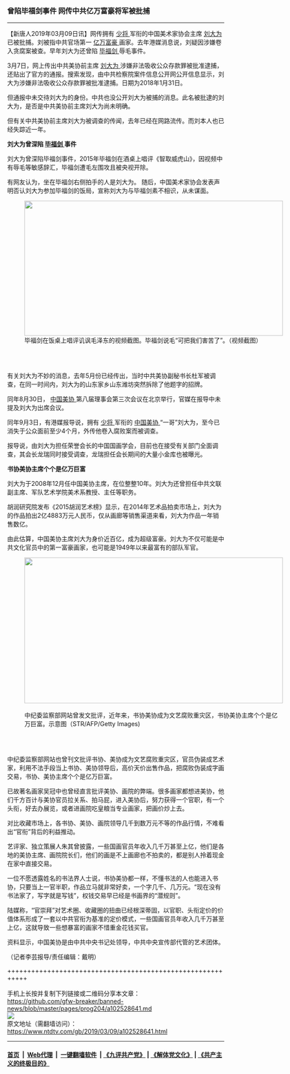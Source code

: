 ### 曾陷毕福剑事件 网传中共亿万富豪将军被批捕
------------------------

<div class="post_content" itemprop="articleBody">
 <p>
  【新唐人2019年03月09日讯】网传拥有
  <a href="https://www.ntdtv.com/gb/少将.htm">
   少将
  </a>
  军衔的中国美术家协会主席
  <a href="https://www.ntdtv.com/gb/刘大为.htm">
   刘大为
  </a>
  已被批捕。刘被指中共官场第一
  <a href="https://www.ntdtv.com/gb/亿万富豪.htm">
   亿万富豪
  </a>
  画家。去年港媒消息说，刘疑因涉嫌卷入贪腐案被查。早年刘大为还曾陷
  <a href="https://www.ntdtv.com/gb/毕福剑.htm">
   毕福剑
  </a>
  辱毛事件。
 </p>
 <p>
  3月7日，网上传出中共美协前主席
  <a href="https://www.ntdtv.com/gb/刘大为.htm">
   刘大为
  </a>
  涉嫌非法吸收公众存款罪被批准逮捕，还贴出了官方的通报。搜索发现，由中共检察院案件信息公开网公开信息显示，刘大为涉嫌非法吸收公众存款罪被批准逮捕。日期为2018年1月31日。
 </p>
 <p>
  但通报中未交待刘大为的身份。中共也没公开刘大为被捕的消息。此名被批逮的刘大为，是否是中共美协前主席刘大为尚未明确。
 </p>
 <p>
  但有关中共美协前主席刘大为被调查的传闻，去年已经在网路流传。而刘本人也已经失踪近一年。
 </p>
 <p>
  <strong>
   刘大为曾深陷
   <a href="https://www.ntdtv.com/gb/毕福剑.htm">
    毕福剑
   </a>
   事件
  </strong>
 </p>
 <p>
  刘大为曾深陷毕福剑事件，2015年毕福剑在酒桌上唱评《智取威虎山》，因视频中有辱毛等敏感辞汇，毕福剑遭毛左围攻且被央视开除。
 </p>
 <p>
  有网友认为，坐在毕福剑右侧拍手的人是刘大为。 随后，中国美术家协会发表声明否认刘大为参加毕福剑的饭局，宣称刘大为与毕福剑素不相识，从未谋面。
 </p>
 <figure class="wp-caption alignnone" id="attachment_102528658" style="width: 600px">
  <a href="https://www.ntdtv.com/assets/uploads/2019/03/p6181451a42321030-722x377.jpg">
   <img alt="" class="size-medium wp-image-102528658" height="313" src="https://www.ntdtv.com/assets/uploads/2019/03/p6181451a42321030-722x377-600x313.jpg" width="600"/>
  </a>
  <br/><figcaption class="wp-caption-text">
   毕福剑在饭桌上唱评讥讽毛泽东的视频截图。毕福剑说毛“可把我们害苦了”。（视频截图）
  </figcaption><br/>
 </figure><br/>
 <p>
  有关刘大为不妙的消息，去年5月份已经传出，当时中共美协副秘书长杜军被调查，在同一时间内，刘大为的山东家乡山东潍坊突然拆除了他题字的招牌。
 </p>
 <p>
  同年8月30日，
  <a href="https://www.ntdtv.com/gb/中国美协.htm">
   中国美协
  </a>
  第八届理事会第三次会议在北京举行，官媒在报导中未提及刘大为出席会议。
 </p>
 <p>
  同年9月3日，有港媒报导说，拥有
  <a href="https://www.ntdtv.com/gb/少将.htm">
   少将
  </a>
  军衔的
  <a href="https://www.ntdtv.com/gb/中国美协.htm">
   中国美协
  </a>
  “一哥”刘大为，至今已消失于公众面前至少4个月，外传他卷入腐败案而被调查。
 </p>
 <p>
  报导说，由刘大为担任荣誉会长的中国国画学会，目前也在接受有关部门全面调查，其会长龙瑞同时接受调查，龙瑞担任会长期间的大量小金库也被曝光。
 </p>
 <p>
  <strong>
   书协美协主席个个是亿万巨富
  </strong>
 </p>
 <p>
  刘大为于2008年12月任中国美协主席，在位整整10年。刘大为还曾担任中共文联副主席、军队艺术学院美术系教授、主任等职务。
 </p>
 <p>
  胡润研究院发布《2015胡润艺术榜》显示，在2014年艺术品拍卖市场上，刘大为的作品拍出2亿4883万元人民币，仅从画廊等销售渠道来看，刘大为作品一年销售数亿。
 </p>
 <p>
  由此估算，中国美协主席刘大为身价近百亿，成为超级富豪。刘大为不仅可能是中共文化官员中的第一富豪画家，也可能是1949年以来最富有的部队军官。
 </p>
 <figure class="wp-caption alignnone" id="attachment_102528687" style="width: 600px">
  <a href="https://www.ntdtv.com/assets/uploads/2019/03/GettyImages-625399780.jpg">
   <img alt="" class="size-medium wp-image-102528687" height="338" src="https://www.ntdtv.com/assets/uploads/2019/03/GettyImages-625399780-600x338.jpg" width="600"/>
  </a>
  <br/><figcaption class="wp-caption-text">
   <br/>
   中纪委监察部网站曾发文批评，近年来，书协美协成为文艺腐败重灾区，书协美协主席个个是亿万巨富。示意图（STR/AFP/Getty Images)
  </figcaption><br/>
 </figure><br/>
 <p>
  中纪委监察部网站也曾刊文批评书协、美协成为文艺腐败重灾区，官员伪装成艺术家，利用不法手段当上书协、美协领导后，高价天价出售作品，把腐败伪装成字画交易，书协、美协主席个个是亿万巨富。
 </p>
 <p>
  已故著名画家吴冠中也曾经直言批评美协、画院的弊端。很多画家都想进美协，他们千方百计与美协官员拉关系、拍马屁，进入美协后，努力获得一个官职，有一个头衔，好去办展览，或者进画院吃皇粮当专业画家，把画价炒上去。
 </p>
 <p>
  对比收藏市场上，各书协、美协、画院领导几千到数万元不等的作品行情，不难看出“官衔”背后的利益推动。
 </p>
 <p>
  艺评家、独立策展人朱其曾披露，一些国画官员年收入几千万甚至上亿，他们是各地的美协主席、画院院长们，他们的画是不上画廊也不拍卖的，都是别人拎着现金在家中直接交易。
 </p>
 <p>
  一位不愿透露姓名的书法界人士说，书协美协都一样，不懂书法的人也能进入书协，只要当上一官半职，作品立马就非常好卖，一个字几千、几万元。“现在没有书法家了，写字就是写钱”，权钱交易早已经是书画界的“潜规则”。
 </p>
 <p>
  陆媒称，“官崇拜”对艺术圈、收藏圈的扭曲已经根深蒂固，以官职、头衔定价的价值体系形成了一套以中共官衔为基准的定价模式，一些国画官员年收入几千万甚至上亿，这就导致一些想暴富的画家不惜重金花钱买官。
 </p>
 <p>
  资料显示，中国美协是由中共中央书记处领导，中共中央宣传部代管的艺术团体。
 </p>
 <p>
  （记者李芸报导/责任编辑：戴明）
 </p>
 <div class="single_ad">
 </div>
</div>

+++++++++++++++++++++++++++++++++++++++++++++++++++++++++++<br/><br/>
手机上长按并复制下列链接或二维码分享本文章：<br/>
https://github.com/gfw-breaker/banned-news/blob/master/pages/prog204/a102528641.md <br/>
<a href='https://github.com/gfw-breaker/banned-news/blob/master/pages/prog204/a102528641.md'><img src='https://github.com/gfw-breaker/banned-news/blob/master/pages/prog204/a102528641.md.png'/></a> <br/>
原文地址（需翻墙访问）：https://www.ntdtv.com/gb/2019/03/09/a102528641.html


------------------------
#### [首页](https://github.com/gfw-breaker/banned-news/blob/master/README.md) &nbsp;|&nbsp; [Web代理](https://github.com/labour-camp/helloworld) &nbsp;|&nbsp; [一键翻墙软件](https://github.com/gfw-breaker/nogfw/blob/master/README.md) &nbsp;| [《九评共产党》](https://github.com/gfw-breaker/9ping.md/blob/master/README.md#九评之一评共产党是什么) | [《解体党文化》](https://github.com/gfw-breaker/jtdwh.md/blob/master/README.md) | [《共产主义的终极目的》](https://github.com/gfw-breaker/gczydzjmd.md/blob/master/README.md)

